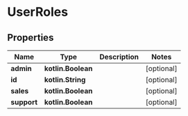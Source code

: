 
# UserRoles

## Properties
| Name | Type | Description | Notes |
| ------------ | ------------- | ------------- | ------------- |
| **admin** | **kotlin.Boolean** |  |  [optional] |
| **id** | **kotlin.String** |  |  [optional] |
| **sales** | **kotlin.Boolean** |  |  [optional] |
| **support** | **kotlin.Boolean** |  |  [optional] |



